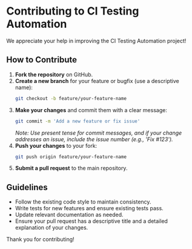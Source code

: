 # Contributing to CI Testing Automation

We appreciate your help in improving the CI Testing Automation project!

## How to Contribute
1. **Fork the repository** on GitHub.
2. **Create a new branch** for your feature or bugfix (use a descriptive name):
   ```bash
   git checkout -b feature/your-feature-name
   ```
3. **Make your changes** and commit them with a clear message:
   ```bash
   git commit -m 'Add a new feature or fix issue'
   ```
   _Note: Use present tense for commit messages, and if your change addresses an issue, include the issue number (e.g., 'Fix #123')._
4. **Push your changes** to your fork:
   ```bash
   git push origin feature/your-feature-name
   ```
5. **Submit a pull request** to the main repository.

## Guidelines
- Follow the existing code style to maintain consistency.
- Write tests for new features and ensure existing tests pass.
- Update relevant documentation as needed.
- Ensure your pull request has a descriptive title and a detailed explanation of your changes.

Thank you for contributing!